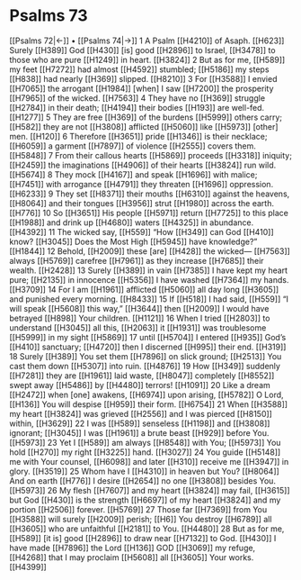 # Psalms 73
[[Psalms 72|←]] • [[Psalms 74|→]]
1 A Psalm [[H4210]] of Asaph. [[H623]] Surely [[H389]] God [[H430]] [is] good [[H2896]] to Israel, [[H3478]] to those who are pure [[H1249]] in heart. [[H3824]] 
2 But as for me, [[H589]] my feet [[H7272]] had almost [[H4592]] stumbled; [[H5186]] my steps [[H838]] had nearly [[H369]] slipped. [[H8210]] 
3 For [[H3588]] I envied [[H7065]] the arrogant [[H1984]] [when] I saw [[H7200]] the prosperity [[H7965]] of the wicked. [[H7563]] 
4 They have no [[H369]] struggle [[H2784]] in their death; [[H4194]] their bodies [[H193]] are well-fed. [[H1277]] 
5 They are free [[H369]] of the burdens [[H5999]] others carry; [[H582]] they are not [[H3808]] afflicted [[H5060]] like [[H5973]] [other] men. [[H120]] 
6 Therefore [[H3651]] pride [[H1346]] is their necklace; [[H6059]] a garment [[H7897]] of violence [[H2555]] covers them. [[H5848]] 
7 From their callous hearts [[H5869]] proceeds [[H3318]] iniquity; [[H2459]] the imaginations [[H4906]] of their hearts [[H3824]] run wild. [[H5674]] 
8 They mock [[H4167]] and speak [[H1696]] with malice; [[H7451]] with arrogance [[H4791]] they threaten [[H1696]] oppression. [[H6233]] 
9 They set [[H8371]] their mouths [[H6310]] against the heavens, [[H8064]] and their tongues [[H3956]] strut [[H1980]] across the earth. [[H776]] 
10 So [[H3651]] His people [[H5971]] return [[H7725]] to this place [[H1988]] and drink up [[H4680]] waters [[H4325]] in abundance. [[H4392]] 
11 The wicked say, [[H559]] “How [[H349]] can God [[H410]] know? [[H3045]] Does the Most High [[H5945]] have knowledge?” [[H1844]] 
12 Behold, [[H2009]] these [are] [[H428]] the wicked— [[H7563]] always [[H5769]] carefree [[H7961]] as they increase [[H7685]] their wealth. [[H2428]] 
13 Surely [[H389]] in vain [[H7385]] I have kept my heart pure; [[H2135]] in innocence [[H5356]] I have washed [[H7364]] my hands. [[H3709]] 
14 For I am [[H1961]] afflicted [[H5060]] all day long [[H3605]] and punished every morning. [[H8433]] 
15 If [[H518]] I had said, [[H559]] “I will speak [[H5608]] this way,” [[H3644]] then [[H2009]] I would have betrayed [[H898]] Your children. [[H1121]] 
16 When I tried [[H2803]] to understand [[H3045]] all this, [[H2063]] it [[H1931]] was troublesome [[H5999]] in my sight [[H5869]] 
17 until [[H5704]] I entered [[H935]] God’s [[H410]] sanctuary; [[H4720]] then I discerned [[H995]] their end. [[H319]] 
18 Surely [[H389]] You set them [[H7896]] on slick ground; [[H2513]] You cast them down [[H5307]] into ruin. [[H4876]] 
19 How [[H349]] suddenly [[H7281]] they are [[H1961]] laid waste, [[H8047]] completely [[H8552]] swept away [[H5486]] by [[H4480]] terrors! [[H1091]] 
20 Like a dream [[H2472]] when [one] awakens, [[H6974]] upon arising, [[H5782]] O Lord, [[H136]] You will despise [[H959]] their form. [[H6754]] 
21 When [[H3588]] my heart [[H3824]] was grieved [[H2556]] and I was pierced [[H8150]] within, [[H3629]] 
22 I was [[H589]] senseless [[H1198]] and [[H3808]] ignorant; [[H3045]] I was [[H1961]] a brute beast [[H929]] before You. [[H5973]] 
23 Yet I [[H589]] am always [[H8548]] with You; [[H5973]] You hold [[H270]] my right [[H3225]] hand. [[H3027]] 
24 You guide [[H5148]] me with Your counsel, [[H6098]] and later [[H310]] receive me [[H3947]] in glory. [[H3519]] 
25 Whom have I [[H4310]] in heaven but You? [[H8064]] And on earth [[H776]] I desire [[H2654]] no one [[H3808]] besides You. [[H5973]] 
26 My flesh [[H7607]] and my heart [[H3824]] may fail, [[H3615]] but God [[H430]] is the strength [[H6697]] of my heart [[H3824]] and my portion [[H2506]] forever. [[H5769]] 
27 Those far [[H7369]] from You [[H3588]] will surely [[H2009]] perish; [[H6]] You destroy [[H6789]] all [[H3605]] who are unfaithful [[H2181]] to You. [[H4480]] 
28 But as for me, [[H589]] [it is] good [[H2896]] to draw near [[H7132]] to God. [[H430]] I have made [[H7896]] the Lord [[H136]] GOD [[H3069]] my refuge, [[H4268]] that I may proclaim [[H5608]] all [[H3605]] Your works. [[H4399]] 

